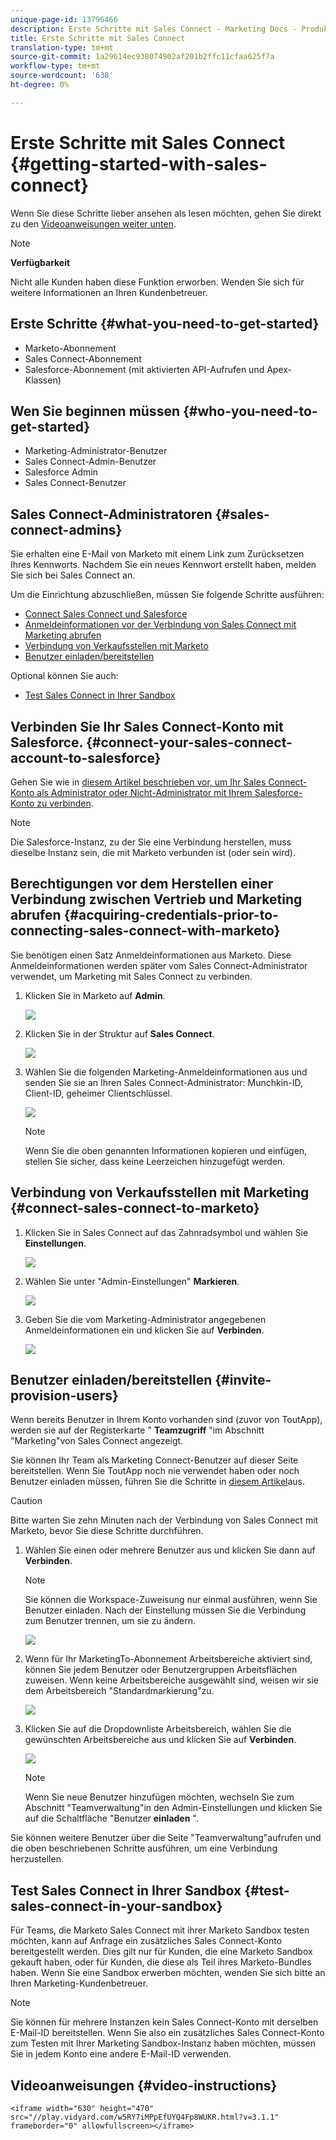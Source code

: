 ```yaml
---
unique-page-id: 13796466
description: Erste Schritte mit Sales Connect - Marketing Docs - Produktdokumentation
title: Erste Schritte mit Sales Connect
translation-type: tm+mt
source-git-commit: 1a29614ec938074902af201b2ffc11cfaa625f7a
workflow-type: tm+mt
source-wordcount: '638'
ht-degree: 0%

---
```



# Erste Schritte mit Sales Connect {#getting-started-with-sales-connect}

Wenn Sie diese Schritte lieber ansehen als lesen möchten, gehen Sie direkt zu den [Videoanweisungen weiter unten](#video).

>[!NOTE]
>
>**Verfügbarkeit**
>
>Nicht alle Kunden haben diese Funktion erworben. Wenden Sie sich für weitere Informationen an Ihren Kundenbetreuer.

## Erste Schritte {#what-you-need-to-get-started}

* Marketo-Abonnement
* Sales Connect-Abonnement
* Salesforce-Abonnement (mit aktivierten API-Aufrufen und Apex-Klassen)

## Wen Sie beginnen müssen {#who-you-need-to-get-started}

* Marketing-Administrator-Benutzer
* Sales Connect-Admin-Benutzer
* Salesforce Admin
* Sales Connect-Benutzer

## Sales Connect-Administratoren {#sales-connect-admins}

Sie erhalten eine E-Mail von Marketo mit einem Link zum Zurücksetzen Ihres Kennworts. Nachdem Sie ein neues Kennwort erstellt haben, melden Sie sich bei Sales Connect an.

Um die Einrichtung abzuschließen, müssen Sie folgende Schritte ausführen:

* [Connect Sales Connect und Salesforce](#sfdc)
* [Anmeldeinformationen vor der Verbindung von Sales Connect mit Marketing abrufen](#acquire)
* [Verbindung von Verkaufsstellen mit Marketo](#mkto)
* [Benutzer einladen/bereitstellen](#IPU)

Optional können Sie auch:

* [Test Sales Connect in Ihrer Sandbox](#sandbox)

## Verbinden Sie Ihr Sales Connect-Konto mit Salesforce. {#connect-your-sales-connect-account-to-salesforce}

Gehen Sie wie in [diesem Artikel beschrieben vor, um Ihr Sales Connect-Konto als Administrator oder Nicht-Administrator mit Ihrem Salesforce-Konto zu verbinden](http://docs.marketo.com/x/JwDb).

>[!NOTE]
>
>Die Salesforce-Instanz, zu der Sie eine Verbindung herstellen, muss dieselbe Instanz sein, die mit Marketo verbunden ist (oder sein wird).

## Berechtigungen vor dem Herstellen einer Verbindung zwischen Vertrieb und Marketing abrufen {#acquiring-credentials-prior-to-connecting-sales-connect-with-marketo}

Sie benötigen einen Satz Anmeldeinformationen aus Marketo. Diese Anmeldeinformationen werden später vom Sales Connect-Administrator verwendet, um Marketing mit Sales Connect zu verbinden.

1. Klicken Sie in Marketo auf **Admin**.

   ![](assets/one.png)

1. Klicken Sie in der Struktur auf **Sales Connect**.

   ![](assets/two.png)

1. Wählen Sie die folgenden Marketing-Anmeldeinformationen aus und senden Sie sie an Ihren Sales Connect-Administrator: Munchkin-ID, Client-ID, geheimer Clientschlüssel.

   ![](assets/3.jpg)

   >[!NOTE]
   >
   >Wenn Sie die oben genannten Informationen kopieren und einfügen, stellen Sie sicher, dass keine Leerzeichen hinzugefügt werden.

## Verbindung von Verkaufsstellen mit Marketing {#connect-sales-connect-to-marketo}

1. Klicken Sie in Sales Connect auf das Zahnradsymbol und wählen Sie **Einstellungen**.

   ![](assets/four.png)

1. Wählen Sie unter &quot;Admin-Einstellungen&quot; **Markieren**.

   ![](assets/eight.png)

1. Geben Sie die vom Marketing-Administrator angegebenen Anmeldeinformationen ein und klicken Sie auf **Verbinden**.

   ![](assets/credentials.png)

## Benutzer einladen/bereitstellen {#invite-provision-users}

Wenn bereits Benutzer in Ihrem Konto vorhanden sind (zuvor von ToutApp), werden sie auf der Registerkarte &quot; **Teamzugriff** &quot;im Abschnitt &quot;Marketing&quot;von Sales Connect angezeigt.

Sie können Ihr Team als Marketing Connect-Benutzer auf dieser Seite bereitstellen. Wenn Sie ToutApp noch nie verwendet haben oder noch Benutzer einladen müssen, führen Sie die Schritte in [diesem Artikel](http://docs.marketo.com/display/TOUT/Invite+Team+Members)aus.

>[!CAUTION]
>
>Bitte warten Sie zehn Minuten nach der Verbindung von Sales Connect mit Marketo, bevor Sie diese Schritte durchführen.

1. Wählen Sie einen oder mehrere Benutzer aus und klicken Sie dann auf **Verbinden**.

   >[!NOTE]
   >
   >Sie können die Workspace-Zuweisung nur einmal ausführen, wenn Sie Benutzer einladen. Nach der Einstellung müssen Sie die Verbindung zum Benutzer trennen, um sie zu ändern.

   ![](assets/users.png)

1. Wenn für Ihr MarketingTo-Abonnement Arbeitsbereiche aktiviert sind, können Sie jedem Benutzer oder Benutzergruppen Arbeitsflächen zuweisen. Wenn keine Arbeitsbereiche ausgewählt sind, weisen wir sie dem Arbeitsbereich &quot;Standardmarkierung&quot;zu.

   ![](assets/nine.jpg)

1. Klicken Sie auf die Dropdownliste Arbeitsbereich, wählen Sie die gewünschten Arbeitsbereiche aus und klicken Sie auf **Verbinden**.

   ![](assets/ten.png)

   >[!NOTE]
   >
   >Wenn Sie neue Benutzer hinzufügen möchten, wechseln Sie zum Abschnitt &quot;Teamverwaltung&quot;in den Admin-Einstellungen und klicken Sie auf die Schaltfläche &quot;Benutzer **einladen** &quot;.

Sie können weitere Benutzer über die Seite &quot;Teamverwaltung&quot;aufrufen und die oben beschriebenen Schritte ausführen, um eine Verbindung herzustellen.

## Test Sales Connect in Ihrer Sandbox {#test-sales-connect-in-your-sandbox}

Für Teams, die Marketo Sales Connect mit ihrer Marketo Sandbox testen möchten, kann auf Anfrage ein zusätzliches Sales Connect-Konto bereitgestellt werden. Dies gilt nur für Kunden, die eine Marketo Sandbox gekauft haben, oder für Kunden, die diese als Teil ihres Marketo-Bundles haben. Wenn Sie eine Sandbox erwerben möchten, wenden Sie sich bitte an Ihren Marketing-Kundenbetreuer.

>[!NOTE]
>
>Sie können für mehrere Instanzen kein Sales Connect-Konto mit derselben E-Mail-ID bereitstellen. Wenn Sie also ein zusätzliches Sales Connect-Konto zum Testen mit Ihrer Marketing Sandbox-Instanz haben möchten, müssen Sie in jedem Konto eine andere E-Mail-ID verwenden.

## Videoanweisungen {#video-instructions}

`<iframe width="630" height="470" src="//play.vidyard.com/w5RY7iMPpEfUYQ4Fp8WUKR.html?v=3.1.1" frameborder="0" allowfullscreen></iframe>`
